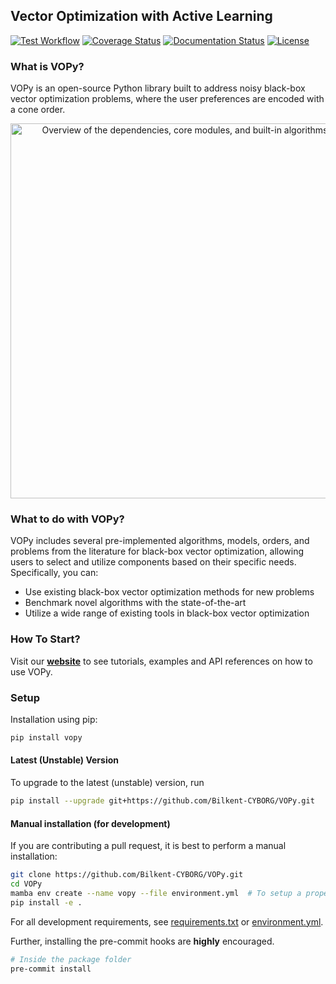 ## Vector Optimization with Active Learning

[![Test Workflow](https://github.com/Bilkent-CYBORG/VOPy/actions/workflows/test.yml/badge.svg)](https://github.com/Bilkent-CYBORG/VOPy/blob/master/.github/workflows/test.yml)
[![Coverage Status](https://coveralls.io/repos/github/Bilkent-CYBORG/VOPy/badge.svg)](https://coveralls.io/github/Bilkent-CYBORG/VOPy)
[![Documentation Status](https://readthedocs.org/projects/vopy/badge/?version=latest)](https://vopy.readthedocs.io/en/latest/)
[![License](https://img.shields.io/badge/license-MIT-green.svg)](LICENSE)

### What is VOPy?
VOPy is an open-source Python library built to address noisy black-box vector optimization problems, where the user preferences are encoded with a cone order.

<p align="center">
  <img src="docs/source/_static/vopy_deps.jpg" alt="Overview of the dependencies, core modules, and built-in algorithms of VOPy" width="600px">
</p>

### What to do with VOPy?
VOPy includes several pre-implemented algorithms, models, orders, and problems from the literature for black-box vector optimization, allowing users to select and utilize components based on their specific needs. Specifically, you can:
- Use existing black-box vector optimization methods for new problems
- Benchmark novel algorithms with the state-of-the-art
- Utilize a wide range of existing tools in black-box vector optimization

### How To Start?

Visit our [**website**](https://vopy.readthedocs.io/en/latest/) to see tutorials, examples and API references on how to use VOPy.


### Setup

Installation using pip:
```bash
pip install vopy
```

#### Latest (Unstable) Version
To upgrade to the latest (unstable) version, run

```bash
pip install --upgrade git+https://github.com/Bilkent-CYBORG/VOPy.git
```

#### Manual installation (for development)

If you are contributing a pull request, it is best to perform a manual installation:

```sh
git clone https://github.com/Bilkent-CYBORG/VOPy.git
cd VOPy
mamba env create --name vopy --file environment.yml  # To setup a proper development environment
pip install -e .
```

For all development requirements, see [requirements.txt](requirements.txt) or [environment.yml](environment.yml).

Further, installing the pre-commit hooks are **highly** encouraged.

```sh
# Inside the package folder
pre-commit install
```
